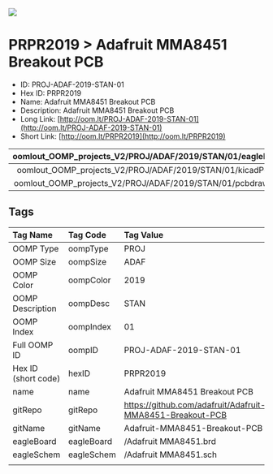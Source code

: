 


  
![][im]
# PRPR2019 > Adafruit MMA8451 Breakout PCB

- ID: PROJ-ADAF-2019-STAN-01
- Hex ID: PRPR2019
- Name: Adafruit MMA8451 Breakout PCB
- Description: Adafruit MMA8451 Breakout PCB
- Long Link: [http://oom.lt/PROJ-ADAF-2019-STAN-01](http://oom.lt/PROJ-ADAF-2019-STAN-01)
- Short Link: [http://oom.lt/PRPR2019](http://oom.lt/PRPR2019)
  

|oomlout_OOMP_projects_V2/PROJ/ADAF/2019/STAN/01/eagleImage.png|oomlout_OOMP_projects_V2/PROJ/ADAF/2019/STAN/01/eagleSchemImage.png|oomlout_OOMP_projects_V2/PROJ/ADAF/2019/STAN/01/kicadPcb3dFront.png|oomlout_OOMP_projects_V2/PROJ/ADAF/2019/STAN/01/kicadPcb3dBack.png|
| :---: | :---: | :---: | :---: |
|oomlout_OOMP_projects_V2/PROJ/ADAF/2019/STAN/01/kicadPcb3d.png|oomlout_OOMP_projects_V2/PROJ/ADAF/2019/STAN/01/bomBack.png|oomlout_OOMP_projects_V2/PROJ/ADAF/2019/STAN/01/bomFront.png|oomlout_OOMP_projects_V2/PROJ/ADAF/2019/STAN/01/pcbdraw.svg|
|oomlout_OOMP_projects_V2/PROJ/ADAF/2019/STAN/01/pcbdrawBack.svg||||

## Tags
  

|Tag Name|Tag Code|Tag Value|
| :--- | :--- | :--- |
|OOMP Type|oompType|PROJ|
|OOMP Size|oompSize|ADAF|
|OOMP Color|oompColor|2019|
|OOMP Description|oompDesc|STAN|
|OOMP Index|oompIndex|01|
|Full OOMP ID|oompID|PROJ-ADAF-2019-STAN-01|
|Hex ID (short code)|hexID|PRPR2019|
|name|name|Adafruit MMA8451 Breakout PCB|
|gitRepo|gitRepo|https://github.com/adafruit/Adafruit-MMA8451-Breakout-PCB|
|gitName|gitName|Adafruit-MMA8451-Breakout-PCB|
|eagleBoard|eagleBoard|/Adafruit MMA8451.brd|
|eagleSchem|eagleSchem|/Adafruit MMA8451.sch|
||||



[im]: PROJ/ADAF/2019/STAN/01/kicadPcb3d_450.png
